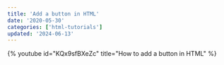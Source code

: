 ```yaml
---
title: 'Add a button in HTML'
date: '2020-05-30'
categories: ['html-tutorials']
updated: '2024-06-13'
---
```


{% youtube id="KQx9sfBXeZc" title="How to add a button in HTML" %}

